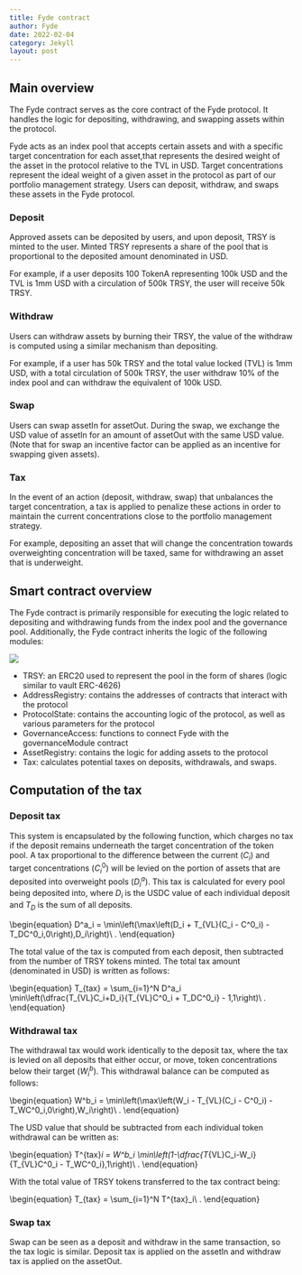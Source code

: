 ```yaml
---
title: Fyde contract
author: Fyde  
date: 2022-02-04
category: Jekyll
layout: post
---
```


## Main overview

The Fyde contract serves as the core contract of the Fyde protocol. It handles the logic for depositing, withdrawing, and swapping assets within the protocol.

Fyde acts as an index pool that accepts certain assets and with a specific target concentration for each asset,that represents the desired weight of the asset in the protocol relative to the TVL in USD. Target concentrations represent the ideal weight of a given asset in the protocol as part of our portfolio management strategy. Users can deposit, withdraw, and swaps these assets in the Fyde protocol.

### Deposit

Approved assets can be deposited by users, and upon deposit, TRSY is minted to the user. Minted TRSY represents a share of the pool that is proportional to the deposited amount denominated in USD. 

For example, if a user deposits 100 TokenA representing 100k USD and the TVL is 1mm USD with a circulation of 500k TRSY, the user will receive 50k TRSY.


### Withdraw
Users can withdraw assets by burning their TRSY, the value of the withdraw is computed using a similar mechanism than depositing. 

For example, if a user has 50k TRSY and the total value locked (TVL) is 1mm USD, with a total circulation of 500k TRSY, the user withdraw 10% of the index pool and can withdraw the equivalent of 100k USD.


### Swap
Users can swap assetIn for assetOut. During the swap, we exchange the USD value of assetIn for an amount of assetOut with the same USD value. (Note that for swap an incentive factor can be applied as an incentive for swapping given assets).


### Tax 

In the event of an action (deposit, withdraw, swap) that unbalances the target concentration, a tax is applied to penalize these actions in order to maintain the current concentrations close to the portfolio management strategy. 

For example, depositing an asset that will change the concentration towards overweighting concentration will be taxed, same for withdrawing an asset that is underweight.


## Smart contract overview

The Fyde contract is primarily responsible for executing the logic related to depositing and withdrawing funds from the index pool and the governance pool. Additionally, the Fyde contract inherits the logic of the following modules:

<img src="{{site.baseurl}}/illustrations/fyde.png">


- TRSY: an ERC20 used to represent the pool in the form of shares (logic similar to vault ERC-4626)
- AddressRegistry: contains the addresses of contracts that interact with the protocol
- ProtocolState: contains the accounting logic of the protocol, as well as various parameters for the protocol
- GovernanceAccess: functions to connect Fyde with the governanceModule contract
- AssetRegistry: contains the logic for adding assets to the protocol
- Tax: calculates potential taxes on deposits, withdrawals, and swaps.



## Computation of the tax 

### Deposit tax

This system is encapsulated by the following function, which charges no tax if the deposit remains underneath the target concentration of the token pool. A tax proportional to the difference between the current ($C_{i}$) and target concentrations ($C_{i}^0$) will be levied on the portion of assets that are deposited into overweight pools ($D_{i}^a$). This tax is calculated for every pool being deposited into, where $D_{i}$ is the USDC value of each individual deposit and $T_{D}$ is the sum of all deposits.

\begin{equation}
D^a_i = \min\left(\max\left(D_i + T_{VL}(C_i - C^0_i) - T_DC^0_i,0\right),D_i\right)\ .
\end{equation}

The total value of the tax is computed from each deposit, then subtracted from the number of TRSY tokens minted. The total tax amount (denominated in USD) is written as follows:

\begin{equation}
  T_{tax} = \sum_{i=1}^N D^a_i \min\left(\dfrac{T_{VL}C_i+D_i}{T_{VL}C^0_i + T_DC^0_i} - 1,1\right)\ .
\end{equation}

### Withdrawal tax

The withdrawal tax would work identically to the deposit tax, where the tax is levied on all deposits that either occur, or move, token concentrations below their target ($W_{i}^b$). This withdrawal balance can be computed as follows:

\begin{equation}
W^b_i = \min\left(\max\left(W_i -  T_{VL}(C_i - C^0_i) - T_WC^0_i,0\right),W_i\right)\ .
\end{equation}

The USD value that should be subtracted from each individual token withdrawal can be written as:

\begin{equation}
  T^{tax}_i = W^b_i \min\left(1-\dfrac{T_{VL}C_i-W_i}{T_{VL}C^0_i - T_WC^0_i},1\right)\ .
\end{equation}

With the total value of TRSY tokens transferred to the tax contract being:

\begin{equation}
  T_{tax} = \sum_{i=1}^N T^{tax}_i\ .
\end{equation}


### Swap tax

Swap can be seen as a deposit and withdraw in the same transaction, so the tax logic is similar. Deposit tax is applied on the assetIn and withdraw tax is applied on the assetOut.

